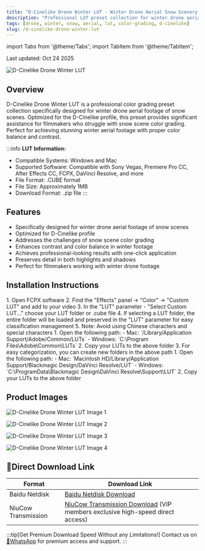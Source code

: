 ```yaml
---
title: "D-Cinelike Drone Winter LUT - Winter Drone Aerial Snow Scenery Color Grading"
description: "Professional LUT preset collection for winter drone aerial footage of snow scenes, optimized for D-Cinelike profile. Perfect for filmmakers struggling with snow scene color grading."
tags: [drone, winter, snow, aerial, lut, color-grading, d-cinelike]
slug: /d-cinelike-drone-winter-lut
---
```


import Tabs from '@theme/Tabs';
import TabItem from '@theme/TabItem';

Last updated: Oct 24 2025

![D-Cinelike Drone Winter LUT](https://www.vfx123.com/wp-content/uploads/2025/10/1760609488-48293b12c86d24d.webp)

## Overview

D-Cinelike Drone Winter LUT is a professional color grading preset collection specifically designed for winter drone aerial footage of snow scenes. Optimized for the D-Cinelike profile, this preset provides significant assistance for filmmakers who struggle with snow scene color grading. Perfect for achieving stunning winter aerial footage with proper color balance and contrast.

:::info
**LUT Information:**
- Compatible Systems: Windows and Mac
- Supported Software: Compatible with Sony Vegas, Premiere Pro CC, After Effects CC, FCPX, DaVinci Resolve, and more
- File Format: .CUBE format
- File Size: Approximately 1MB
- Download Format: .zip file
:::

## Features

- Specifically designed for winter drone aerial footage of snow scenes
- Optimized for D-Cinelike profile
- Addresses the challenges of snow scene color grading
- Enhances contrast and color balance in winter footage
- Achieves professional-looking results with one-click application
- Preserves detail in both highlights and shadows
- Perfect for filmmakers working with winter drone footage

## Installation Instructions

<Tabs>
<TabItem value="fcpx" label="Final Cut Pro X">
  1. Open FCPX software
  2. Find the "Effects" panel → "Color" → "Custom LUT" and add to your video
  3. In the "LUT" parameter - "Select Custom LUT..." choose your LUT folder or .cube file
  4. If selecting a LUT folder, the entire folder will be loaded and preserved in the "LUT" parameter for easy classification management
  5. Note: Avoid using Chinese characters and special characters
</TabItem>

<TabItem value="premiere" label="Premiere Pro">
  1. Open the following path:
     - Mac: `/Library/Application Support/Adobe/Common/LUTs`
     - Windows: `C:\Program Files\Adobe\Common\LUTs`
  2. Copy your LUTs to the above folder
 3. For easy categorization, you can create new folders in the above path
</TabItem>

<TabItem value="resolve" label="DaVinci Resolve">
  1. Open the following path:
     - Mac: `Macintosh HD/Library/Application Support/Blackmagic Design/DaVinci Resolve/LUT`
     - Windows: `C:\ProgramData\Blackmagic Design\DaVinci Resolve\Support\LUT`
  2. Copy your LUTs to the above folder
</TabItem>
</Tabs>

## Product Images

![D-Cinelike Drone Winter LUT Image 1](https://www.vfx123.com/wp-content/uploads/2025/08/1754128043-73d6c0c37574ea1.webp)

![D-Cinelike Drone Winter LUT Image 2](https://www.vfx123.com/wp-content/uploads/2025/08/1754128047-55ab6d19afa6d8d.webp)

![D-Cinelike Drone Winter LUT Image 3](https://www.vfx123.com/wp-content/uploads/2025/08/1754128052-9315e2982dd0170.webp)

![D-Cinelike Drone Winter LUT Image 4](https://www.vfx123.com/wp-content/uploads/2025/08/1754128056-1e104de6b62debd.webp)

## 🚀Direct Download Link

| Format | Download Link |
|--------|---------------|
| Baidu Netdisk | [Baidu Netdisk Download](https://pan.baidu.com/) |
| NiuCow Transmission | [NiuCow Transmission Download](https://www.niucow.com/) (VIP members exclusive high-speed direct access) |

:::tip[Get Premium Download Speed Without any Limitations!]
Contact us on [💬WhatsApp](https://wa.me/+8613237610083) for premium access and support.
:::
